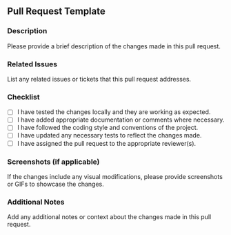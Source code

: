<!--

👋 Hey, thanks for your interest in contributing to Tailwind!

**Please ask first before starting work on any significant new features.**

It's never a fun experience to have your pull request declined after investing a lot of time and effort into a new feature. To avoid this from happening, we request that contributors create an issue to first discuss any significant new features. This includes things like adding new utilities, creating new at-rules, or adding new component examples to the documentation.

https://github.com/tailwindcss/tailwindcss/blob/master/.github/CONTRIBUTING.md

-->

## Pull Request Template

### Description

Please provide a brief description of the changes made in this pull request.

### Related Issues

List any related issues or tickets that this pull request addresses.

### Checklist

- [ ] I have tested the changes locally and they are working as expected.
- [ ] I have added appropriate documentation or comments where necessary.
- [ ] I have followed the coding style and conventions of the project.
- [ ] I have updated any necessary tests to reflect the changes made.
- [ ] I have assigned the pull request to the appropriate reviewer(s).

### Screenshots (if applicable)

If the changes include any visual modifications, please provide screenshots or GIFs to showcase the changes.

### Additional Notes

Add any additional notes or context about the changes made in this pull request.
